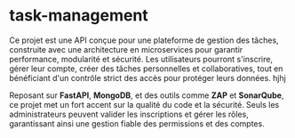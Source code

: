 # task-management

Ce projet est une API conçue pour une plateforme de gestion des tâches, construite avec une architecture en microservices pour garantir performance, modularité et sécurité. Les utilisateurs pourront s'inscrire, gérer leur compte, créer des tâches personnelles et collaboratives, tout en bénéficiant d'un contrôle strict des accès pour protéger leurs données.  hjhj

Reposant sur **FastAPI**, **MongoDB**, et des outils comme **ZAP** et **SonarQube**, ce projet met un fort accent sur la qualité du code et la sécurité. Seuls les administrateurs peuvent valider les inscriptions et gérer les rôles, garantissant ainsi une gestion fiable des permissions et des comptes.
